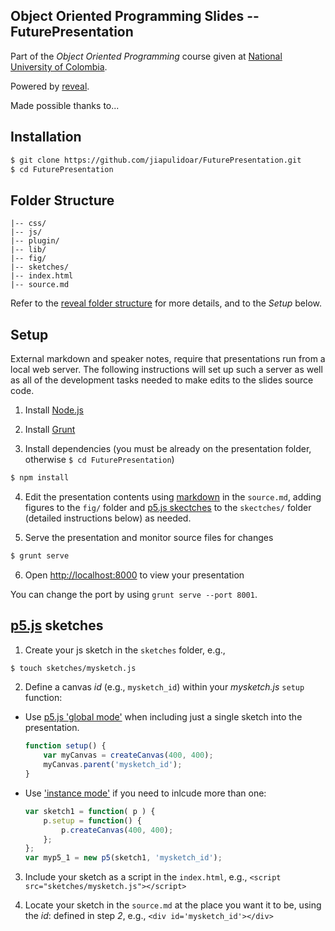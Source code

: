 ## Object Oriented Programming Slides --  FuturePresentation

Part of the *Object Oriented Programming* course given at [National University of Colombia](http://www.disi.unal.edu.co/).

Powered by [reveal](https://github.com/hakimel/reveal.js).

Made possible thanks to... 

<!--- a long list of community members and links to their pages. To come ;) -->

## Installation

 ```sh
 $ git clone https://github.com/jiapulidoar/FuturePresentation.git 
 $ cd FuturePresentation
 ```

## Folder Structure

    |-- css/
    |-- js/
    |-- plugin/
    |-- lib/
    |-- fig/
    |-- sketches/
    |-- index.html
    |-- source.md
    
Refer to the [reveal folder structure](https://github.com/hakimel/reveal.js#folder-structure) for more details, and to the *Setup* below.

## Setup

External markdown and speaker notes, require that presentations run from a local web server. The following instructions will set up such a server as well as all of the development tasks needed to make edits to the slides source code.

1. Install [Node.js](http://nodejs.org/)

2. Install [Grunt](http://gruntjs.com/getting-started#installing-the-cli)

3. Install dependencies (you must be already on the presentation folder, otherwise ```$ cd FuturePresentation```)

 ```sh
 $ npm install
 ```

4. Edit the presentation contents using [markdown](http://daringfireball.net/projects/markdown/) in the `source.md`, adding figures to the `fig/` folder and [p5.js skectches](http://p5js.org/) to the `skectches/` folder (detailed instructions below) as needed.

5. Serve the presentation and monitor source files for changes

 ```sh
 $ grunt serve
 ```

6. Open <http://localhost:8000> to view your presentation

 You can change the port by using `grunt serve --port 8001`.

<!---

7. Update to upstream

 ```sh
 $ git remote add reveal.js https://github.com/hakimel/reveal.js.git
 $ git pull reveal.js master -Xours
 ```
-->

## [p5.js](http://p5js.org/) sketches

1. Create your js sketch in the ```sketches``` folder, e.g.,


 ```sh
 $ touch sketches/mysketch.js
 ```
 
2. Define a canvas _id_ (e.g., ```mysketch_id```) within your _mysketch.js_ `setup` function:

  * Use [p5.js 'global mode'](https://github.com/lmccart/itp-creative-js/wiki/Spring-2014:-Week-5#global-and-instance-mode) when including just a single sketch into the presentation.

    ```javascript
    function setup() {
        var myCanvas = createCanvas(400, 400);
        myCanvas.parent('mysketch_id');
    }
    ```

  * Use ['instance mode'](https://github.com/lmccart/itp-creative-js/wiki/Spring-2014:-Week-5#global-and-instance-mode) if you need to inlcude more than one:

    ```javascript
    var sketch1 = function( p ) {
        p.setup = function() {
            p.createCanvas(400, 400);
        };
    };
    var myp5_1 = new p5(sketch1, 'mysketch_id');
    ```

3. Include your sketch as a script in the ```index.html```, e.g., ```<script src="sketches/mysketch.js"></script>```

4. Locate your sketch in the ```source.md``` at the place you want it to be, using the _id_: defined in step *2*, e.g., ```<div id='mysketch_id'></div>```
